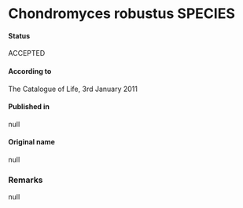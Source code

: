 Chondromyces robustus SPECIES
=======

#### Status
ACCEPTED

#### According to
The Catalogue of Life, 3rd January 2011

#### Published in
null

#### Original name
null

### Remarks
null